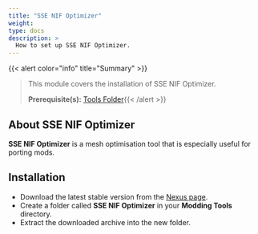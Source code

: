 ```yaml
---
title: "SSE NIF Optimizer"
weight:
type: docs
description: >
  How to set up SSE NIF Optimizer.
---
```


{{< alert color="info" title="Summary" >}}
> This module covers the installation of SSE NIF Optimizer.<p>
> **Prerequisite(s):** [Tools Folder](/bg/tool-setup/tools-folder/){{< /alert >}}

## About SSE NIF Optimizer

**SSE NIF Optimizer** is a mesh optimisation tool that is especially useful for porting mods.

## Installation

- Download the latest stable version from the [Nexus page](https://www.nexusmods.com/skyrimspecialedition/mods/4089/?tab=files).
- Create a folder called **SSE NIF Optimizer** in your **Modding Tools** directory.
- Extract the downloaded archive into the new folder.